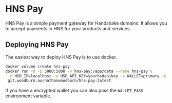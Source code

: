 # HNS Pay

HNS Pay is a simple payment gateway for Handshake domains. It allows you to accept payments in HNS for your products and services.

## Deploying HNS Pay

The easiest way to deploy HNS Pay is to use docker.  

```bash
docker volume create hns-pay
docker run -d -p 5000:5000 -v hns-pay:/app/data --name hns-pay \
 -e HSD_IP=localhost -e HSD_API_KEY=yourhsdapikey -e WALLET=primary -e GLOBAL_WEBHOOK=webhook_for_all_users \ 
 git.woodburn.au/nathanwoodburn/hns-pay:latest
```

If you have a encrypted wallet you can also pass the `WALLET_PASS` environment variable.